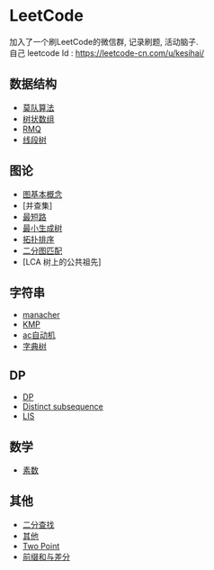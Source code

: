# LeetCode

加入了一个刷LeetCode的微信群, 记录刷题, 活动脑子.  
自己 leetcode Id : https://leetcode-cn.com/u/kesihai/

## 数据结构
+ [莫队算法](src/main/resources/datastruct/莫队算法.md)
+ [树状数组](src/main/resources/datastruct/树状数组.md)
+ [RMQ](src/main/resources/datastruct/RMQ.md)
+ [线段树](./src/main/resources/datastruct/线段树.md)

## 图论
+ [图基本概念](./src/main/resources/graph/基础概念.md)
+ [并查集]
+ [最短路](./src/main/resources/graph/最短路.md)
+ [最小生成树](./src/main/resources/graph/最小生成树.md)
+ [拓扑排序](./src/main/resources/characher/ac自动机.md)
+ [二分图匹配](./src/main/resources/graph/二分图匹配.md)
+ [LCA 树上的公共祖先]

## 字符串
+ [manacher](./src/main/resources/characher/manacher.md)
+ [KMP](./src/main/resources/characher/kmp.md)
+ [ac自动机](./src/main/resources/characher/ac自动机.md)
+ [字典树](./src/main/resources/characher/ac自动机.md)

## DP
+ [DP](./src/main/resources/dp/dp.md)
+ [Distinct subsequence](./src/main/resources/dp/DistinctSequence.md)
+ [LIS](./src/main/resources/dp/LIS.md)

## 数学
+ [素数](./src/main/resources/math/素数.md)

## 其他
+ [二分查找](./src/main/resources/other/二分查找.md)
+ [其他](./src/main/resources/other/其他.md)
+ [Two Point](./src/main/resources/other/TwoPoint.md)
+ [前缀和与差分](./src/main/resources/other/前缀和与差分.md)


